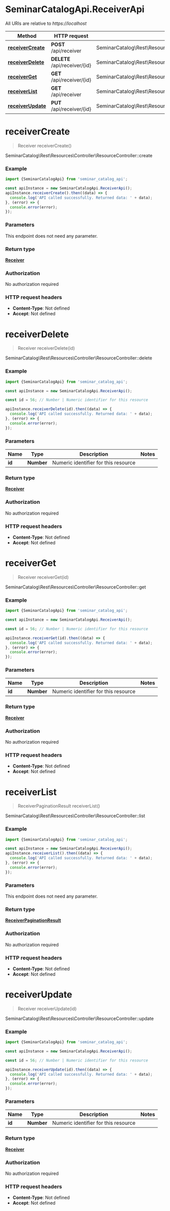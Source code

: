 # SeminarCatalogApi.ReceiverApi

All URIs are relative to *https://localhost*

Method | HTTP request | Description
------------- | ------------- | -------------
[**receiverCreate**](ReceiverApi.md#receiverCreate) | **POST** /api/receiver | SeminarCatalog\\Rest\\Resources\\Controller\\ResourceController::create
[**receiverDelete**](ReceiverApi.md#receiverDelete) | **DELETE** /api/receiver/{id} | SeminarCatalog\\Rest\\Resources\\Controller\\ResourceController::delete
[**receiverGet**](ReceiverApi.md#receiverGet) | **GET** /api/receiver/{id} | SeminarCatalog\\Rest\\Resources\\Controller\\ResourceController::get
[**receiverList**](ReceiverApi.md#receiverList) | **GET** /api/receiver | SeminarCatalog\\Rest\\Resources\\Controller\\ResourceController::list
[**receiverUpdate**](ReceiverApi.md#receiverUpdate) | **PUT** /api/receiver/{id} | SeminarCatalog\\Rest\\Resources\\Controller\\ResourceController::update


<a name="receiverCreate"></a>
# **receiverCreate**
> Receiver receiverCreate()

SeminarCatalog\\Rest\\Resources\\Controller\\ResourceController::create

### Example
```javascript
import {SeminarCatalogApi} from 'seminar_catalog_api';

const apiInstance = new SeminarCatalogApi.ReceiverApi();
apiInstance.receiverCreate().then((data) => {
  console.log('API called successfully. Returned data: ' + data);
}, (error) => {
  console.error(error);
});

```

### Parameters
This endpoint does not need any parameter.

### Return type

[**Receiver**](Receiver.md)

### Authorization

No authorization required

### HTTP request headers

 - **Content-Type**: Not defined
 - **Accept**: Not defined

<a name="receiverDelete"></a>
# **receiverDelete**
> Receiver receiverDelete(id)

SeminarCatalog\\Rest\\Resources\\Controller\\ResourceController::delete

### Example
```javascript
import {SeminarCatalogApi} from 'seminar_catalog_api';

const apiInstance = new SeminarCatalogApi.ReceiverApi();

const id = 56; // Number | Numeric identifier for this resource

apiInstance.receiverDelete(id).then((data) => {
  console.log('API called successfully. Returned data: ' + data);
}, (error) => {
  console.error(error);
});

```

### Parameters

Name | Type | Description  | Notes
------------- | ------------- | ------------- | -------------
 **id** | **Number**| Numeric identifier for this resource | 

### Return type

[**Receiver**](Receiver.md)

### Authorization

No authorization required

### HTTP request headers

 - **Content-Type**: Not defined
 - **Accept**: Not defined

<a name="receiverGet"></a>
# **receiverGet**
> Receiver receiverGet(id)

SeminarCatalog\\Rest\\Resources\\Controller\\ResourceController::get

### Example
```javascript
import {SeminarCatalogApi} from 'seminar_catalog_api';

const apiInstance = new SeminarCatalogApi.ReceiverApi();

const id = 56; // Number | Numeric identifier for this resource

apiInstance.receiverGet(id).then((data) => {
  console.log('API called successfully. Returned data: ' + data);
}, (error) => {
  console.error(error);
});

```

### Parameters

Name | Type | Description  | Notes
------------- | ------------- | ------------- | -------------
 **id** | **Number**| Numeric identifier for this resource | 

### Return type

[**Receiver**](Receiver.md)

### Authorization

No authorization required

### HTTP request headers

 - **Content-Type**: Not defined
 - **Accept**: Not defined

<a name="receiverList"></a>
# **receiverList**
> ReceiverPaginationResult receiverList()

SeminarCatalog\\Rest\\Resources\\Controller\\ResourceController::list

### Example
```javascript
import {SeminarCatalogApi} from 'seminar_catalog_api';

const apiInstance = new SeminarCatalogApi.ReceiverApi();
apiInstance.receiverList().then((data) => {
  console.log('API called successfully. Returned data: ' + data);
}, (error) => {
  console.error(error);
});

```

### Parameters
This endpoint does not need any parameter.

### Return type

[**ReceiverPaginationResult**](ReceiverPaginationResult.md)

### Authorization

No authorization required

### HTTP request headers

 - **Content-Type**: Not defined
 - **Accept**: Not defined

<a name="receiverUpdate"></a>
# **receiverUpdate**
> Receiver receiverUpdate(id)

SeminarCatalog\\Rest\\Resources\\Controller\\ResourceController::update

### Example
```javascript
import {SeminarCatalogApi} from 'seminar_catalog_api';

const apiInstance = new SeminarCatalogApi.ReceiverApi();

const id = 56; // Number | Numeric identifier for this resource

apiInstance.receiverUpdate(id).then((data) => {
  console.log('API called successfully. Returned data: ' + data);
}, (error) => {
  console.error(error);
});

```

### Parameters

Name | Type | Description  | Notes
------------- | ------------- | ------------- | -------------
 **id** | **Number**| Numeric identifier for this resource | 

### Return type

[**Receiver**](Receiver.md)

### Authorization

No authorization required

### HTTP request headers

 - **Content-Type**: Not defined
 - **Accept**: Not defined

